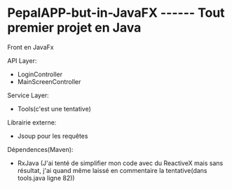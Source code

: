 # PepalAPP-but-in-JavaFX ------ Tout premier projet en Java


Front en JavaFx

API Layer:
- LoginController
- MainScreenController

Service Layer:
- Tools(c'est une tentative)

Librairie externe:
- Jsoup pour les requêtes

Dépendences(Maven):
- RxJava (J'ai tenté de simplifier mon code avec du ReactiveX mais sans résultat, j'ai quand même laissé en commentaire la tentative(dans tools.java ligne 82))


